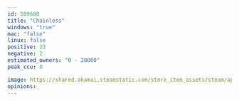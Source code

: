 ```yaml
---
id: 589680
title: "Chainless"
windows: "true"
mac: "false"
linux: false
positive: 23
negative: 2
estimated_owners: "0 - 20000"
peak_ccu: 0

image: https://shared.akamai.steamstatic.com/store_item_assets/steam/apps/589680/header.jpg?t=1559867603
opinions:
---
```

